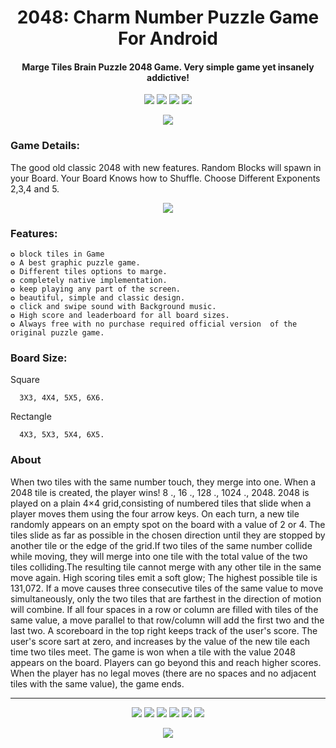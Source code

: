 <p align="center">
  <h1 align="center">2048: Charm Number Puzzle Game For Android</h1>
  <h4 align="center">Marge Tiles Brain Puzzle 2048 Game. Very simple game yet insanely addictive!
 </h4>

<div align="center">

<a href="https://t.me/banrossyn" target="_blank"><img src="https://img.shields.io/badge/Telegram-%40banrossyn-28a8ea"></a>
<a href="https://wa.me/+919694260426/" target="_blank"><img src="https://img.shields.io/badge/whatsapp-%40+919694260426-28a8ea"></a>
<a href="https://www.linkedin.com/in/rohitrajkhorwal/" target="_blank"><img src="https://img.shields.io/badge/LinkedIn-rohitrajkhorwal-informational"></a>
<a href="mailto:banrossyn@gmail.com"><img src="https://img.shields.io/badge/Email-banrossyn%40gmail.com-blue"></a>

</div>


 <p align="center">
    <a >
      <img src="https://user-images.githubusercontent.com/97843190/186829545-82a25155-6331-481b-93e1-b77e7badba58.png"  />
    </a>
  </p>

### Game Details:

The good old classic 2048 with new features.
Random Blocks will spawn in your Board.
Your Board Knows how to Shuffle.
Choose Different Exponents 2,3,4 and 5.




<p align="center">
     <a href="">
      <img src="https://user-images.githubusercontent.com/97843190/160886335-271766da-f77d-4bc6-8216-b592afa5e574.jpg"  />
    </a>
  </p>


### Features:
    ✪ block tiles in Game
    ✪ A best graphic puzzle game.
    ✪ Different tiles options to marge.
    ✪ completely native implementation.
    ✪ keep playing any part of the screen.
    ✪ beautiful, simple and classic design.
    ✪ click and swipe sound with Background music.
    ✪ High score and leaderboard for all board sizes.
    ✪ Always free with no purchase required official version  of the original puzzle game.




### Board Size:

Square

      3X3, 4X4, 5X5, 6X6.
Rectangle

      4X3, 5X3, 5X4, 6X5.



### About
When two tiles with the same number touch, they merge into one. When a 2048 tile is created, the player wins! 8 ., 16 ., 128 ., 1024 ., 2048.
2048 is played on a plain 4×4 grid,consisting of numbered tiles that slide when a player moves them using the four arrow keys. On each turn, a new tile randomly appears on an empty spot on the board with a value of 2 or 4. The tiles slide as far as possible in the chosen direction until they are stopped by another tile or the edge of the grid.If two tiles of the same number collide while moving, they will merge into one tile with the total value of the two tiles colliding.The resulting tile cannot merge with any other tile in the same move again. High scoring tiles emit a soft glow; The highest possible tile is 131,072. If a move causes three consecutive tiles of the same value to move simultaneously, only the two tiles that are farthest in the direction of motion will combine. If all four spaces in a row or column are filled with tiles of the same value, a move parallel to that row/column will add the first two and the last two. A scoreboard in the top right keeps track of the user's score. The user's score
sart at zero, and increases by the value of the new tile each time two tiles meet. The game is won when a tile with the value 2048 appears on the board. Players can go beyond this and reach higher scores. When the player has no legal moves (there are no spaces and no adjacent tiles with the same value), the game ends.



---

 <p align="center">
    <a>
      <img src="https://play-lh.googleusercontent.com/QpZt_VL7TWy5sQRJSk3-VMpPIaehjPHdKuk8WX52hVZ-i4EKmSls6UB8-igyraeeuA=w2560-h1440"/>
    </a>
   <a>
      <img src="https://play-lh.googleusercontent.com/4kfuxK3MPwIiVS0suzytnaAp-dTMfPVi_eu60cFKsTeaY78RI19EZeYa-ZjYT2Wteis=w2560-h1440" />
    </a>
     <a>
      <img src="https://play-lh.googleusercontent.com/TEa3VbrVFo14n3kiXQzCp_QLRrmU8uDBL1fPhhpst-uTup16sJRuRZgW3bAJweqbDw=w2560-h1440" />
    </a>
     <a>
      <img src="https://play-lh.googleusercontent.com/tTj45ZCGWGYKsuEeVtCQlOA2D328khIbpNMLMRcymelrZF5OfElZ0K_-UcUDa0sAtA=w2560-h1440" />
    </a>
     <a>
      <img src="https://play-lh.googleusercontent.com/J_XmJegQiHxnEkxVu5Kd2C3-RKVj7fOCxO8tN4hKt82C_n76JRYGFMEOmOHXa5GNDQPO=w2560-h1440" />
    </a>
    <a>
      <img src="https://play-lh.googleusercontent.com/ezP0MIsnZGAzm87vSfdbWttRCqX2sndfwzWOVlbYbE1zHrH_3QDBQWpo0X8p2cTFGD4_=w2560-h1440" />
    </a>

  </p>


<p align="center">
  <img src="https://capsule-render.vercel.app/api?type=waving&color=gradient&height=60&section=footer"/>
</p>
